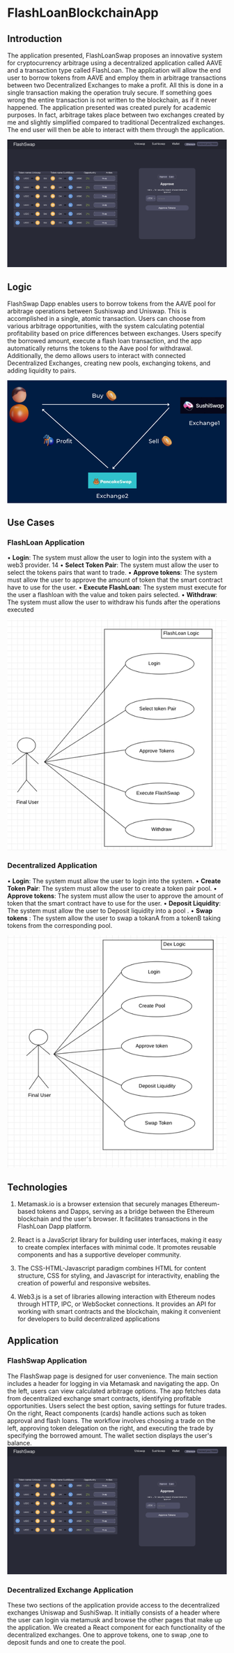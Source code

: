 # FlashLoanBlockchainApp

## Introduction 
The application presented, FlashLoanSwap proposes an innovative system for cryptocurrency arbitrage using a decentralized application called AAVE and a transaction type called FlashLoan. The application will allow the end user to borrow tokens from AAVE and employ them in arbitrage transactions between two Decentralized Exchanges to make a profit. All this is done in a single transaction making the operation truly secure. If something goes wrong the entire transaction is not written to the blockchain, as if it never happened.
The application presented was created purely for academic purposes. In fact, arbitrage takes place between two exchanges created by me and slightly simplified compared to traditional Decentralized exchanges. The end user will then be able to interact with them through the application.

![Alt Text](/Assets/LandingPage.png)


## Logic 
FlashSwap Dapp enables users to borrow tokens from the AAVE pool for arbitrage operations between Sushiswap and Uniswap. This is accomplished in a single, atomic transaction. Users can choose from various arbitrage opportunities, with the system calculating potential profitability based on price differences between exchanges. Users specify the borrowed amount, execute a flash loan transaction, and the app automatically returns the tokens to the Aave pool for withdrawal. Additionally, the demo allows users to interact with connected Decentralized Exchanges, creating new pools, exchanging tokens, and adding liquidity to pairs.

![Alt Text](/Assets/arbitrage.png)


## Use Cases

### FlashLoan Application
• **Login**: The system must allow the user to login into the system with a web3
provider.
14
• **Select Token Pair**: The system must allow the user to select the tokens pairs
that want to trade.
• **Approve tokens**: The system must allow the user to approve the amount of
token that the smart contract have to use for the user.
• **Execute FlashLoan**: The system must execute for the user a flashloan with
the value and token pairs selected.
• **Withdraw**: The system must allow the user to withdraw his funds after the
operations executed

![Alt Text](/Assets/ContextFlashLoan.png)


### Decentralized Application 


• **Login**: The system must allow the user to login into the system.
• **Create Token Pair**: The system must allow the user to create a token pair
pool.
• **Approve tokens**: The system must allow the user to approve the amount of
token that the smart contract have to use for the user.
• **Deposit Liquidity**: The system must allow the user to Deposit liquidity into
a pool .
• **Swap tokens** : The system allow the user to swap a tokanA from a tokenB
taking tokens from the corresponding pool.

![Alt Text](/Assets/ContextDex.png)


## Technologies

1. Metamask.io is a browser extension that securely manages Ethereum-based tokens and Dapps, serving as a bridge between the Ethereum blockchain and the user's browser. It facilitates transactions in the FlashLoan Dapp platform.

2. React is a JavaScript library for building user interfaces, making it easy to create complex interfaces with minimal code. It promotes reusable components and has a supportive developer community.

3. The CSS-HTML-Javascript paradigm combines HTML for content structure, CSS for styling, and Javascript for interactivity, enabling the creation of powerful and responsive websites.

4. Web3.js is a set of libraries allowing interaction with Ethereum nodes through HTTP, IPC, or WebSocket connections. It provides an API for working with smart contracts and the blockchain, making it convenient for developers to build decentralized applications

## Application 

### FlashSwap Application
The FlashSwap page is designed for user convenience. The main section includes a header for logging in via Metamask and navigating the app. On the left, users can view calculated arbitrage options. The app fetches data from decentralized exchange smart contracts, identifying profitable opportunities. Users select the best option, saving settings for future trades. On the right, React components (cards) handle actions such as token approval and flash loans. The workflow involves choosing a trade on the left, approving token delegation on the right, and executing the trade by specifying the borrowed amount. The wallet section displays the user's balance.
![Alt Text](/Assets/LandingPage.png)


### Decentralized Exchange Application

These two sections of the application provide access to the decentralized exchanges Uniswap and SushiSwap. It initially consists of a header where the user can login via metamusk and browse the other pages that make up the application. We created a React component for each functionality of the decentralized exchanges. One to approve tokens, one to swap ,one to deposit funds and one to create the pool.
